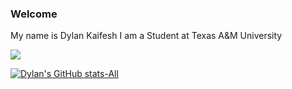 ### Welcome
My name is Dylan Kaifesh
I am a Student at 
Texas A&M University

 

<!---
dylankaifesh/dylankaifesh is a ✨ special ✨ repository because its `README.md` (this file) appears on your GitHub profile.
You can click the Preview link to take a look at your changes.
![Dylan's GitHub stats](https://github-readme-stats.vercel.app/api?username=dylankaifesh&show_icons=true&github)
--->

 

<a href="https://github.com/dylankaifesh/dylankaifesh">
<img align="center" src="https://github-readme-stats.vercel.app/api/top-langs/?username=dylankaifesh&theme=shadow_green&show_icons=true&count_private=true&size_weight=0&count_weight=1&title_color=ffffff&text_color=c9cacc&icon_color=2bbc8a&bg_color=1d1f21&langs_count=6&layout=donut&exclude_repo=Java-RPS,dataconversion-private,github-readme-stats" />
</a>

 

<!---
Checks for light / dark mode and displays that
--->
[![Dylan's GitHub stats-All](https://github-readme-stats.vercel.app/api?username=dylankaifesh&rank_icon=github&show_icons=true&&bg_color=00000000)](https://github.com/dylankaifesh/github-readme-stats)
